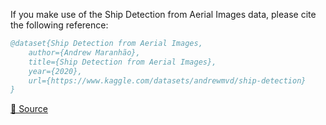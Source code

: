 If you make use of the Ship Detection from Aerial Images data, please cite the following reference:

``` bibtex 
@dataset{Ship Detection from Aerial Images,
	author={Andrew Maranhão},
	title={Ship Detection from Aerial Images},
	year={2020},
	url={https://www.kaggle.com/datasets/andrewmvd/ship-detection}
}
```

[🔗 Source](https://www.kaggle.com/datasets/andrewmvd/ship-detection)